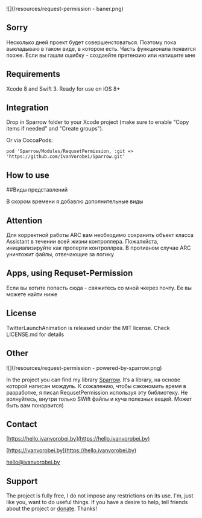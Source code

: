![](/resources/request-permission - baner.png)

## Sorry
Несколько дней проект будет совершенстоваться. Поэтому пока выкладываю в таком виде, в котором есть. Часть функционала появится позже. Если вы гашли ошибку - создаейте претензию или напишите мне

## Requirements
Xcode 8 and Swift 3. Ready for use on iOS 8+

## Integration
Drop in Sparrow folder to your Xcode project (make sure to enable "Copy items if needed" and "Create groups").

Or via CocoaPods:
    
    pod 'Sparrow/Modules/RequsetPermission, :git => 'https://github.com/IvanVorobei/Sparrow.git’

## How to use

##Виды представлений

В скором времени я добавлю дополнительные виды

## Attention
Для корректной работы ARC вам необходимо сохранить объект класса Assistant в течении всей жизни контроллера. Пожалкйста, инициализируйте как проперти контроллреа. В противном случае ARC уничтожит файлы, отвечающие за логику

## Apps, using Requset-Permission
Если вы хотите попасть сюда - свяжитесь со мной чкерез почту. Ее вы можете найти ниже

## License
TwitterLaunchAnimation is released under the MIT license. Check LICENSE.md for details

## Other
![](/resources/request-permission - powered-by-sparrow.png)

In the project you can find my library [Sparrow](https://github.com/IvanVorobei/Sparrow). It’s a library, на основе которой написан мождуль. К сожалению, чтобы сэкономить время в разработке, я писал RequsetPermission используя эту библиотеку. Не волнуйтесь, внутри только SWift файлы и куча полезных вещей. Может быть вам понарвится) 

## Contact
 
[https://hello.ivanvorobei.by](https://hello.ivanvorobei.by)

[https://ivanvorobei.by](https://hello.ivanvorobei.by)

hello@ivanvorobei.by

## Support
The project is fully free, I do not impose any restrictions on its use. I'm, just like you, want to do useful things. If you have a desire to help, tell friends about the project or [donate](http://ivanvorobei.by/donate). Thanks!
